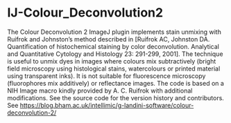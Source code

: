 # IJ-Colour_Deconvolution2
The Colour Deconvolution 2 ImageJ plugin implements stain unmixing with Ruifrok and Johnston’s method described in [Ruifrok AC, Johnston DA. Quantification of histochemical staining by color deconvolution. Analytical and Quantitative Cytology and Histology 23: 291-299, 2001]. The technique is useful to unmix dyes in images where colours mix subtractively (bright field microscopy using histological stains, watercolours or printed material using transparent inks). It is not suitable for fluorescence microscopy (fluorophores mix additively) or reflectance images. The code is based on a NIH Image macro kindly provided by A. C. Ruifrok with additional modifications. See the source code for the version history and contributors.
See https://blog.bham.ac.uk/intellimic/g-landini-software/colour-deconvolution-2/
